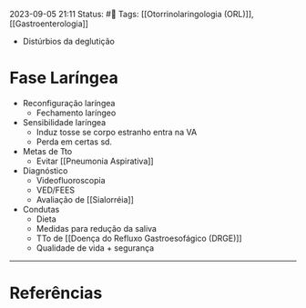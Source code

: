 2023-09-05 21:11
Status: #🌱 
Tags: [[Otorrinolaringologia (ORL)]], [[Gastroenterologia]]
<br/>
- Distúrbios da deglutição
# Fase Laríngea
- Reconfiguração laríngea
	- Fechamento laríngeo
- Sensibilidade laríngea
	- Induz tosse se corpo estranho entra na VA
	- Perda em certas sd.
- Metas de Tto
	- Evitar [[Pneumonia Aspirativa]]
- Diagnóstico
	- Videofluoroscopia
	- VED/FEES
	- Avaliação de [[Sialorréia]]
- Condutas
	- Dieta
	- Medidas para redução da saliva
	- TTo de [[Doença do Refluxo Gastroesofágico (DRGE)]]
	- Qualidade de vida + segurança
____
# Referências


